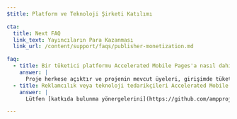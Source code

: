 ```yaml
---
$title: Platform ve Teknoloji Şirketi Katılımı

cta:
  title: Next FAQ
  link_text: Yayıncıların Para Kazanması
  link_url: /content/support/faqs/publisher-monetization.md

faq:
  - title: Bir tüketici platformu Accelerated Mobile Pages'a nasıl dahil olabilir?
    answer: |
      Proje herkese açıktır ve projenin mevcut üyeleri, girişimde tüketici platformlarla etkileşimde bulunma konusunda çok isteklidir. Google, herkesin ücretsiz olarak kullanabilmesi için önbelleğini açmıştır. Buna, AMP içeriğini ortamlarında görüntülemek isteyen tüketici platformları da dahildir. Lütfen [Github](https://github.com/ampproject/amphtml/issues/new) aracılığıyla iletişime geçin. Sonrasında, sorularınızı elimizden geldiğince hızlı bir şekilde ele alabiliriz.
  - title: Reklamcılık veya teknoloji tedarikçileri Accelerated Mobile Pages'a nasıl dahil olabilir?
    answer: |
      Lütfen [katkıda bulunma yönergelerini](https://github.com/ampproject/amphtml/tree/master/3p#ads) inceleyin ve [Github](https://github.com/ampproject/amphtml/issues/new) aracılığıyla iletişime geçin.

---
```

